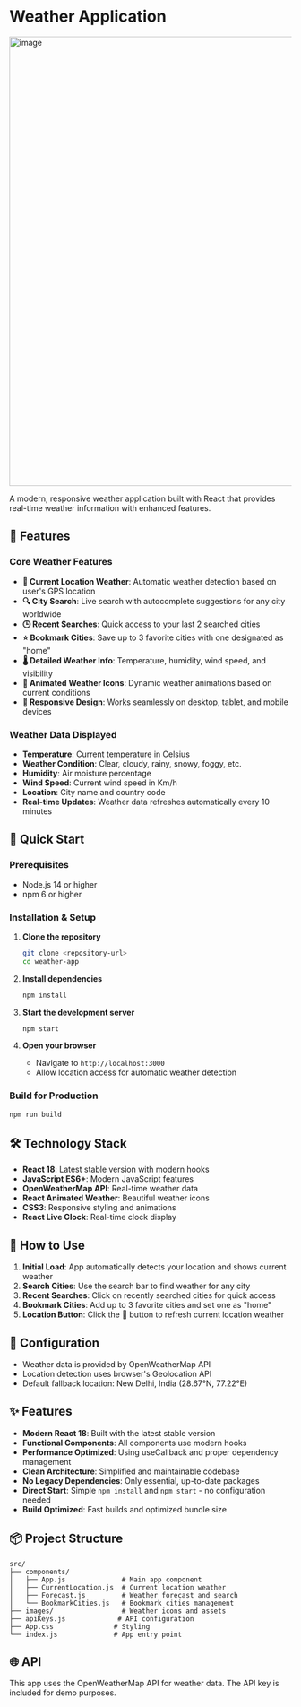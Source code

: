 # Weather Application
<img width="1120" height="802" alt="image" src="https://github.com/user-attachments/assets/d811bb73-7202-4721-96d3-93ea8161b10c" />



A modern, responsive weather application built with React that provides real-time weather information with enhanced features.

## 🌟 Features

### Core Weather Features
- **📍 Current Location Weather**: Automatic weather detection based on user's GPS location
- **🔍 City Search**: Live search with autocomplete suggestions for any city worldwide
- **🕒 Recent Searches**: Quick access to your last 2 searched cities
- **⭐ Bookmark Cities**: Save up to 3 favorite cities with one designated as "home"
- **🌡️ Detailed Weather Info**: Temperature, humidity, wind speed, and visibility
- **🎨 Animated Weather Icons**: Dynamic weather animations based on current conditions
- **📱 Responsive Design**: Works seamlessly on desktop, tablet, and mobile devices

### Weather Data Displayed
- **Temperature**: Current temperature in Celsius
- **Weather Condition**: Clear, cloudy, rainy, snowy, foggy, etc.
- **Humidity**: Air moisture percentage
- **Wind Speed**: Current wind speed in Km/h
- **Location**: City name and country code
- **Real-time Updates**: Weather data refreshes automatically every 10 minutes

## 🚀 Quick Start

### Prerequisites
- Node.js 14 or higher
- npm 6 or higher

### Installation & Setup

1. **Clone the repository**
   ```bash
   git clone <repository-url>
   cd weather-app
   ```

2. **Install dependencies**
   ```bash
   npm install
   ```

3. **Start the development server**
   ```bash
   npm start
   ```

4. **Open your browser**
   - Navigate to `http://localhost:3000`
   - Allow location access for automatic weather detection

### Build for Production
```bash
npm run build
```

## 🛠️ Technology Stack

- **React 18**: Latest stable version with modern hooks
- **JavaScript ES6+**: Modern JavaScript features
- **OpenWeatherMap API**: Real-time weather data
- **React Animated Weather**: Beautiful weather icons
- **CSS3**: Responsive styling and animations
- **React Live Clock**: Real-time clock display

## 📱 How to Use

1. **Initial Load**: App automatically detects your location and shows current weather
2. **Search Cities**: Use the search bar to find weather for any city
3. **Recent Searches**: Click on recently searched cities for quick access
4. **Bookmark Cities**: Add up to 3 favorite cities and set one as "home"
5. **Location Button**: Click the 📍 button to refresh current location weather

## 🔧 Configuration

- Weather data is provided by OpenWeatherMap API
- Location detection uses browser's Geolocation API
- Default fallback location: New Delhi, India (28.67°N, 77.22°E)

## ✨ Features

- **Modern React 18**: Built with the latest stable version
- **Functional Components**: All components use modern hooks
- **Performance Optimized**: Using useCallback and proper dependency management
- **Clean Architecture**: Simplified and maintainable codebase
- **No Legacy Dependencies**: Only essential, up-to-date packages
- **Direct Start**: Simple `npm install` and `npm start` - no configuration needed
- **Build Optimized**: Fast builds and optimized bundle size

## 📦 Project Structure

```
src/
├── components/
│   ├── App.js              # Main app component
│   ├── CurrentLocation.js  # Current location weather
│   ├── Forecast.js         # Weather forecast and search
│   └── BookmarkCities.js   # Bookmark cities management
├── images/                 # Weather icons and assets
├── apiKeys.js             # API configuration
├── App.css               # Styling
└── index.js              # App entry point
```

## 🌐 API

This app uses the OpenWeatherMap API for weather data. The API key is included for demo purposes.
